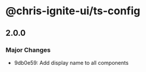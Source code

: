# @chris-ignite-ui/ts-config

## 2.0.0

### Major Changes

- 9db0e59: Add display name to all components
